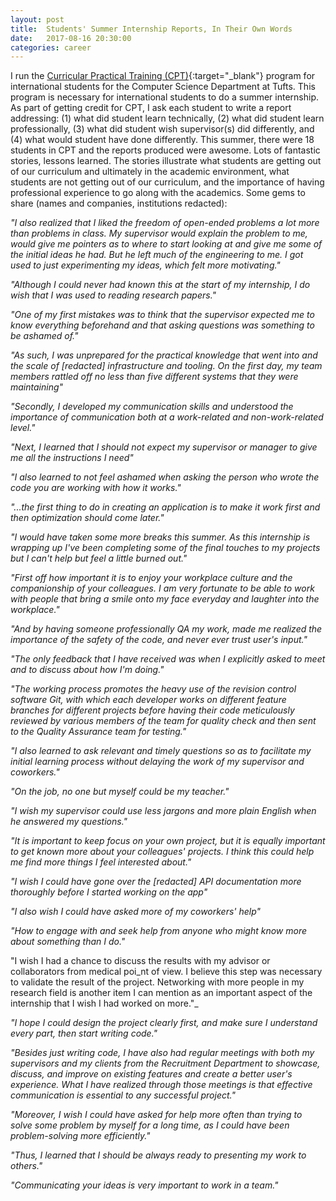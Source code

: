 ```yaml
---
layout: post
title:  Students' Summer Internship Reports, In Their Own Words
date:   2017-08-16 20:30:00
categories: career
---
```


I run the [Curricular Practical Training (CPT)](https://ase.tufts.edu/icenter/immigration/employment/offCampus_F1_cpt.asp){:target="_blank"} program for international students for the Computer Science Department at Tufts.  This program is necessary for international students to do a summer internship.  As part of getting credit for CPT, I ask each student to write a report addressing: (1) what did student learn technically, (2) what did student learn professionally, (3) what did student wish supervisor(s) did differently, and (4) what would student have done differently.  This summer, there were 18 students in CPT and the reports produced were awesome. Lots of fantastic stories, lessons learned.  The stories illustrate what students are getting out of our curriculum and ultimately in the academic environment, what students are not getting out of our curriculum, and the importance of having professional experience to go along with the academics.  Some gems to share (names and companies, institutions redacted):

_"I also realized that I liked the freedom of open-ended problems a lot more than problems in class. My supervisor would explain the problem to me, would give me pointers as to where to start looking at and give me some of the initial ideas he had. But he left much of the engineering to me. I got used to just experimenting my ideas, which felt more motivating."_

_"Although I could never had known this at the start of my internship, I do wish that I was used to reading research papers."_

_"One of my first mistakes was to think that the supervisor expected me to know everything beforehand and that asking questions was something to be ashamed of."_

_"As such, I was unprepared for the practical knowledge that went into and the scale of [redacted] infrastructure and tooling. On the first day, my team members rattled off no less than five different systems that they were maintaining"_

_"Secondly, I developed my communication skills and understood the importance of communication both at a work-related and non-work-related level."_

_"Next, I learned that I should not expect my supervisor or manager to give me all the instructions I need"_

_"I also learned to not feel ashamed when asking the person who wrote the code you are working with how it works."_

_"...the first thing to do in creating an application is to make it work first and then optimization should come later."_

_"I would have taken some more breaks this summer. As this internship is wrapping up I've been completing some of the final touches to my projects but I can't help but feel a little burned out."_

_"First off how important it is to enjoy your workplace culture and the companionship of your colleagues. I am very fortunate to be able to work with people that bring a smile onto my face everyday and laughter into the workplace."_

_"And by having someone professionally QA my work, made me realized the importance of the safety of the code, and never ever trust user's input."_

_"The only feedback that I have received was when I explicitly asked to meet and to discuss about how I'm doing."_

_"The working process promotes the heavy use of the revision control software Git, with which each developer works on different feature branches for different projects before having their code meticulously reviewed by various members of the team for quality check and then sent to the Quality Assurance team for testing."_

_"I also learned to ask relevant and timely questions so as to facilitate my initial learning process without delaying the work of my supervisor and coworkers."_

_"On the job, no one but myself could be my teacher."_

_"I wish my supervisor could use less jargons and more plain English when he answered my questions."_

_"It is important to keep focus on your own project, but it is equally important to get known more about your colleagues' projects. I think this could help me find more things I feel interested about."_

_"I wish I could have gone over the [redacted] API documentation more thoroughly before I started working on the app"_

_"I also wish I could have asked more of my coworkers' help"_

_"How to engage with and seek help from anyone who might know more about something than I do."_

"I wish I had a chance to discuss the results with my advisor or collaborators from medical poi_nt of view. I believe this step was necessary to validate the result of the project. Networking with more people in my research field is another item I can mention as an important aspect of the internship that I wish I had worked on more."_

_"I hope I could design the project clearly first, and make sure I understand every part, then start writing code."_

_"Besides just writing code, I have also had regular meetings with both my supervisors and my clients from the Recruitment Department to showcase, discuss, and improve on existing features and create a better user's experience. What I have realized through those meetings is that effective communication is essential to any successful project."_

_"Moreover, I wish I could have asked for help more often than trying to solve some problem by myself for a long time, as I could have been problem-solving more efficiently."_

_"Thus, I learned that I should be always ready to presenting my work to others."_

_"Communicating your ideas is very important to work in a team."_